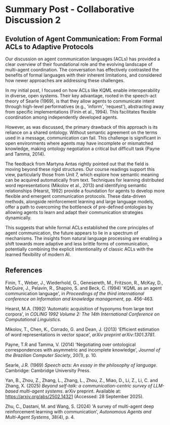 # Summary Post - Collaborative Discussion 2

## Evolution of Agent Communication: From Formal ACLs to Adaptive Protocols

Our discussion on agent communication languages (ACLs) has provided a clear overview of their foundational role and the evolving landscape of multi-agent coordination. The conversation has effectively contrasted the benefits of formal languages with their inherent limitations, and considered how newer approaches are addressing these challenges.

In my initial post, I focused on how ACLs like KQML enable interoperability in diverse, open systems. Their key advantage, rooted in the speech-act theory of Searle (1969), is that they allow agents to communicate intent through high-level performatives (e.g., 'inform', 'request'), abstracting away from specific implementations (Finin et al., 1994). This facilitates flexible coordination among independently developed agents.

However, as was discussed, the primary drawback of this approach is its reliance on a shared ontology. Without semantic agreement on the terms used in a message, communication can fail. This challenge is significant in open environments where agents may have incomplete or mismatched knowledge, making ontology negotiation a critical but difficult task (Payne and Tamma, 2014).

The feedback from Martyna Antas rightly pointed out that the field is moving beyond these rigid structures. Our course readings support this view, particularly those from Unit 7, which explore how semantic meaning can be acquired automatically from text. Techniques for learning distributed word representations (Mikolov et al., 2013) and identifying semantic relationships (Hearst, 1992) provide a foundation for agents to develop more flexible and emergent communication protocols. These data-driven methods, alongside reinforcement learning and large language models, offer a path to overcoming the bottleneck of pre-defined ontologies by allowing agents to learn and adapt their communication strategies dynamically.

This suggests that while formal ACLs established the core principles of agent communication, the future appears to lie in a spectrum of mechanisms. The insights from natural language processing are enabling a shift towards more adaptive and less brittle forms of communication, potentially combining the explicit intentionality of classic ACLs with the learned flexibility of modern AI.

## References

Finin, T., Weber, J., Wiederhold, G., Genesereth, M., Fritzson, R., McKay, D., McGuire, J., Pelavin, R., Shapiro, S. and Beck, C. (1994) 'KQML as an agent communication language', in *Proceedings of the third international conference on Information and knowledge management*, pp. 456-463.

Hearst, M.A. (1992) 'Automatic acquisition of hyponyms from large text corpora', in *COLING 1992 Volume 2: The 14th International Conference on Computational Linguistics*.

Mikolov, T., Chen, K., Corrado, G. and Dean, J. (2013) 'Efficient estimation of word representations in vector space', *arXiv preprint arXiv:1301.3781*.

Payne, T.R and Tamma, V. (2014) 'Negotiating over ontological correspondences with asymmetric and incomplete knowledge', *Journal of the Brazilian Computer Society*, 20(1), p. 10.

Searle, J.R. (1969) *Speech acts: An essay in the philosophy of language*. Cambridge: Cambridge University Press.

Yan, B., Zhou, Z., Zhang, L., Zhang, L., Zhou, Z., Miao, D., Li, Z., Li, C. and Zhang, X. (2025) *Beyond self-talk: a communication-centric survey of LLM-based multi-agent systems*. arXiv preprint. Available at: https://arxiv.org/abs/2502.14321 (Accessed: 28 September 2025).

Zhu, C., Dastani, M. and Wang, S. (2024) 'A survey of multi-agent deep reinforcement learning with communication', *Autonomous Agents and Multi-Agent Systems*, 38(4), p. 4.

